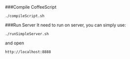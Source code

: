 ###Compile CoffeeScript

    ./compileScript.sh

###Run Server
It need to run on server, you can simply use:

    ./runSimpleServer.sh

and open

    http://localhost:8888
